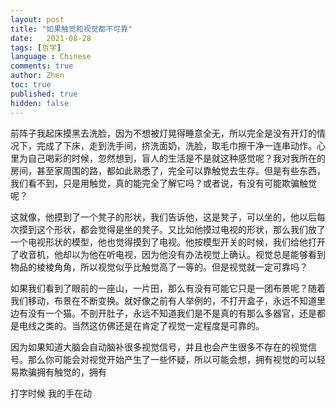 ```yaml
---
layout: post
title: "如果触觉和视觉都不可靠"
date:   2021-08-28
tags: [哲学]
language : Chinese
comments: true
author: Zhen
toc: true
published: true
hidden: false
---
```

前阵子我起床摸黑去洗脸，因为不想被灯晃得睡意全无，所以完全是没有开灯的情况下，完成了下床，走到洗手间，挤洗面奶，洗脸，取毛巾擦干净一连串动作。心里为自己喝彩的时候，忽然想到，盲人的生活是不是就这种感觉呢？我对我所在的房间，甚至家周围的路，都如此熟悉了，完全可以靠触觉去生存。但是有些东西，我们看不到，只是用触觉，真的能完全了解它吗？或者说，有没有可能欺骗触觉呢？

这就像，他摸到了一个凳子的形状，我们告诉他，这是凳子，可以坐的，他以后每次摸到这个形状，都会觉得是坐的凳子。又比如他摸过电视的形状，那么我们放了一个电视形状的模型，他也觉得摸到了电视。他按模型开关的时候，我们给他打开了收音机，他却以为他在听电视，因为他没有办法视觉上确认。视觉总是能够看到物品的棱棱角角，所以视觉似乎比触觉高了一等的。但是视觉就一定可靠吗？

如果我们看到了眼前的一座山，一片田，那么有没有可能它只是一团布景呢？随着我们移动，布景在不断变换。就好像之前有人举例的，不打开盒子，永远不知道里边有没有一个猫。不剖开肚子，永远不知道我们是不是真的有那么多器官，还是都是电线之类的。当然这仿佛还是在肯定了视觉一定程度是可靠的。

因为如果知道大脑会自动脑补很多视觉信号，并且也会产生很多不存在的视觉信号。那么你可能会对视觉开始产生了一些怀疑，所以可能会想，拥有视觉的可以轻易欺骗拥有触觉的，拥有

打字时候 我的手在动
<!--stackedit_data:
eyJoaXN0b3J5IjpbOTQwNDEyODM3XX0=
-->